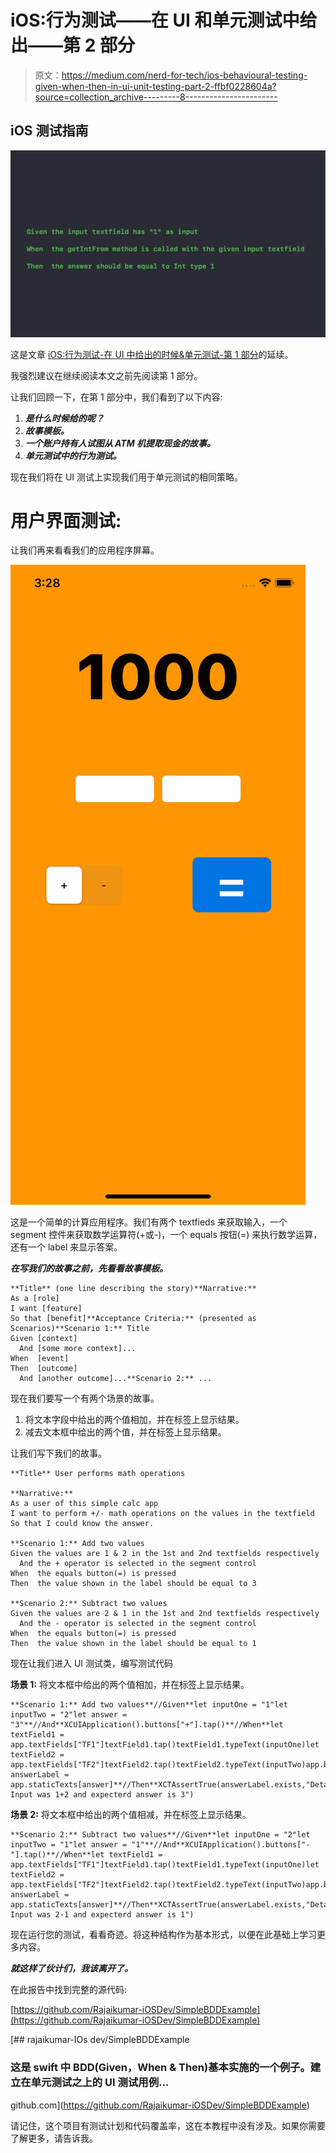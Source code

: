 # iOS:行为测试——在 UI 和单元测试中给出——第 2 部分

> 原文：<https://medium.com/nerd-for-tech/ios-behavioural-testing-given-when-then-in-ui-unit-testing-part-2-ffbf0228604a?source=collection_archive---------8----------------------->

## iOS 测试指南

![](img/dc0ea0385b44f51d80b4d5698309d70f.png)

这是文章 [iOS:行为测试-在 UI 中给出的时候&单元测试-第 1 部分](https://rajaikumar.medium.com/ios-behavioural-testing-given-when-then-in-ui-unit-testing-part-1-41e3eff8811b)的延续。

我强烈建议在继续阅读本文之前先阅读第 1 部分。

让我们回顾一下，在第 1 部分中，我们看到了以下内容:

1.  ***是什么时候给的呢？***
2.  ***故事模板。***
3.  ***一个账户持有人试图从 ATM 机提取现金的故事。***
4.  ***单元测试中的行为测试。***

现在我们将在 UI 测试上实现我们用于单元测试的相同策略。

# **用户界面测试:**

让我们再来看看我们的应用程序屏幕。

![](img/9d43827340e06ff854d2fa0ce2cea8ae.png)

这是一个简单的计算应用程序。我们有两个 textfieds 来获取输入，一个 segment 控件来获取数学运算符(+或-)，一个 equals 按钮(=) 来执行数学运算，还有一个 label 来显示答案。

***在写我们的故事之前，先看看故事模板。***

```
**Title** (one line describing the story)**Narrative:**
As a [role]
I want [feature]
So that [benefit]**Acceptance Criteria:** (presented as Scenarios)**Scenario 1:** Title
Given [context]
  And [some more context]...
When  [event]
Then  [outcome]
  And [another outcome]...**Scenario 2:** ...
```

现在我们要写一个有两个场景的故事。

1.  将文本字段中给出的两个值相加，并在标签上显示结果。
2.  减去文本框中给出的两个值，并在标签上显示结果。

让我们写下我们的故事。

```
**Title** User performs math operations

**Narrative:**
As a user of this simple calc app
I want to perform +/- math operations on the values in the textfield
So that I could know the answer.

**Scenario 1:** Add two values
Given the values are 1 & 2 in the 1st and 2nd textfields respectively
  And the + operator is selected in the segment control
When  the equals button(=) is pressed 
Then  the value shown in the label should be equal to 3

**Scenario 2:** Subtract two values
Given the values are 2 & 1 in the 1st and 2nd textfields respectively
  And the - operator is selected in the segment control
When  the equals button(=) is pressed 
Then  the value shown in the label should be equal to 1
```

现在让我们进入 UI 测试类，编写测试代码

**场景 1:** 将文本框中给出的两个值相加，并在标签上显示结果。

```
**Scenario 1:** Add two values**//Given**let inputOne = "1"let inputTwo = "2"let answer = "3"**//And**XCUIApplication().buttons["+"].tap()**//When**let textField1 =  app.textFields["TF1"]textField1.tap()textField1.typeText(inputOne)let textField2 =  app.textFields["TF2"]textField2.tap()textField2.typeText(inputTwo)app.buttons["="].tap()let answerLabel = app.staticTexts[answer]**//Then**XCTAssertTrue(answerLabel.exists,"Details: Input was 1+2 and expecterd answer is 3") 
```

**场景 2:** 将文本框中给出的两个值相减，并在标签上显示结果。

```
**Scenario 2:** Subtract two values**//Given**let inputOne = "2"let inputTwo = "1"let answer = "1"**//And**XCUIApplication().buttons["-"].tap()**//When**let textField1 =  app.textFields["TF1"]textField1.tap()textField1.typeText(inputOne)let textField2 =  app.textFields["TF2"]textField2.tap()textField2.typeText(inputTwo)app.buttons["="].tap()let answerLabel = app.staticTexts[answer]**//Then**XCTAssertTrue(answerLabel.exists,"Details: Input was 2-1 and expecterd answer is 1")
```

现在运行您的测试，看看奇迹。将这种结构作为基本形式，以便在此基础上学习更多内容。

***就这样了伙计们，我该离开了。***

在此报告中找到完整的源代码:

[https://github.com/Rajaikumar-iOSDev/SimpleBDDExample](https://github.com/Rajaikumar-iOSDev/SimpleBDDExample)

[](https://github.com/Rajaikumar-iOSDev/SimpleBDDExample) [## rajaikumar-IOs dev/SimpleBDDExample

### 这是 swift 中 BDD(Given，When & Then)基本实施的一个例子。建立在单元测试之上的 UI 测试用例…

github.com](https://github.com/Rajaikumar-iOSDev/SimpleBDDExample) 

请记住，这个项目有测试计划和代码覆盖率，这在本教程中没有涉及。如果你需要了解更多，请告诉我。